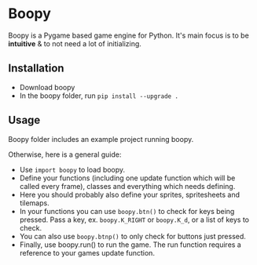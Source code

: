 # Boopy

Boopy is a Pygame based game engine for Python. It's main focus is to be **intuitive** & to not need a lot of initializing.

## Installation

* Download boopy
* In the boopy folder, run `pip install --upgrade .`

## Usage

Boopy folder includes an example project running boopy.

Otherwise, here is a general guide:
* Use `import boopy` to load boopy.
* Define your functions (including one update function which will be called every frame), classes and everything which needs defining.
* Here you should probably also define your sprites, spritesheets and tilemaps.
* In your functions you can use `boopy.btn()` to check for keys being pressed. Pass a key, ex. `boopy.K_RIGHT` or `boopy.K_d`, or a list of keys to check.
* You can also use `boopy.btnp()` to only check for buttons just pressed.
* Finally, use boopy.run() to run the game. The run function requires a reference to your games update function.